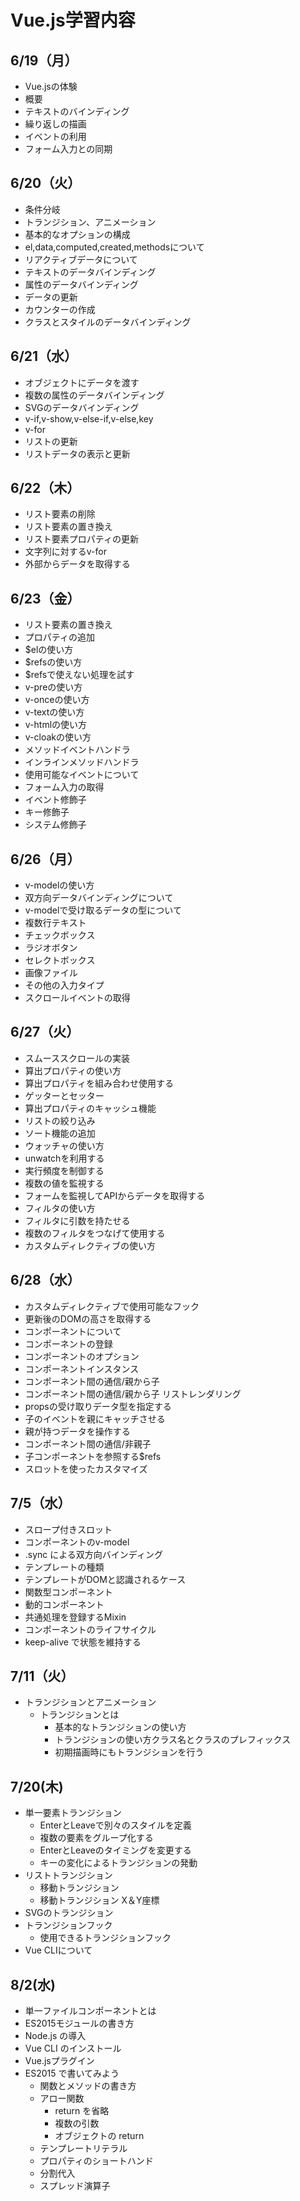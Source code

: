 # Vue.js学習内容
## 6/19（月）
- Vue.jsの体験
- 概要
- テキストのバインディング
- 繰り返しの描画
- イベントの利用
- フォーム入力との同期

## 6/20（火）
- 条件分岐
- トランジション、アニメーション
- 基本的なオプションの構成
- el,data,computed,created,methodsについて
- リアクティブデータについて
- テキストのデータバインディング
- 属性のデータバインディング
- データの更新
- カウンターの作成
- クラスとスタイルのデータバインディング

## 6/21（水）
- オブジェクトにデータを渡す
- 複数の属性のデータバインディング
- SVGのデータバインディング
- v-if,v-show,v-else-if,v-else,key
- v-for
- リストの更新
- リストデータの表示と更新

## 6/22（木）
- リスト要素の削除
- リスト要素の置き換え
- リスト要素プロパティの更新
- 文字列に対するv-for
- 外部からデータを取得する

## 6/23（金）
- リスト要素の置き換え
- プロパティの追加
- $elの使い方
- $refsの使い方
- $refsで使えない処理を試す
- v-preの使い方
- v-onceの使い方
- v-textの使い方
- v-htmlの使い方
- v-cloakの使い方
- メソッドイベントハンドラ
- インラインメソッドハンドラ
- 使用可能なイベントについて
- フォーム入力の取得
- イベント修飾子
- キー修飾子
- システム修飾子

## 6/26（月）
- v-modelの使い方
- 双方向データバインディングについて
- v-modelで受け取るデータの型について
- 複数行テキスト
- チェックボックス
- ラジオボタン
- セレクトボックス
- 画像ファイル
- その他の入力タイプ
- スクロールイベントの取得

## 6/27（火）
- スムーススクロールの実装
- 算出プロパティの使い方
- 算出プロパティを組み合わせ使用する
- ゲッターとセッター
- 算出プロパティのキャッシュ機能
- リストの絞り込み
- ソート機能の追加
- ウォッチャの使い方
- unwatchを利用する
- 実行頻度を制御する
- 複数の値を監視する
- フォームを監視してAPIからデータを取得する
- フィルタの使い方
- フィルタに引数を持たせる
- 複数のフィルタをつなげて使用する
- カスタムディレクティブの使い方

## 6/28（水）
- カスタムディレクティブで使用可能なフック
- 更新後のDOMの高さを取得する
- コンポーネントについて
- コンポーネントの登録
- コンポーネントのオプション
- コンポーネントインスタンス
- コンポーネント間の通信/親から子
- コンポーネント間の通信/親から子 リストレンダリング
- propsの受け取りデータ型を指定する
- 子のイベントを親にキャッチさせる
- 親が持つデータを操作する
- コンポーネント間の通信/非親子
- 子コンポーネントを参照する$refs
- スロットを使ったカスタマイズ

## 7/5（水）
- スロープ付きスロット
- コンポーネントのv-model
- .sync による双方向バインディング
- テンプレートの種類
- テンプレートがDOMと認識されるケース
- 関数型コンポーネント
- 動的コンポーネント
- 共通処理を登録するMixin
- コンポーネントのライフサイクル
- keep-alive で状態を維持する

## 7/11（火）
- トランジションとアニメーション
   - トランジションとは
     - 基本的なトランジションの使い方
     - トランジションの使い方クラス名とクラスのプレフィックス
     - 初期描画時にもトランジションを行う

## 7/20(木)
- 単一要素トランジション
  - EnterとLeaveで別々のスタイルを定義
  - 複数の要素をグループ化する
  - EnterとLeaveのタイミングを変更する
  - キーの変化によるトランジションの発動
- リストトランジション
  - 移動トランジション
  - 移動トランジション X＆Y座標
- SVGのトランジション
- トランジションフック
  - 使用できるトランジションフック
- Vue CLIについて

## 8/2(水)
- 単一ファイルコンポーネントとは
- ES2015モジュールの書き方
- Node.js の導入
- Vue CLI のインストール
- Vue.jsプラグイン
- ES2015 で書いてみよう
  - 関数とメソッドの書き方
  - アロー関数
    - return を省略
    - 複数の引数
    - オブジェクトの return
  - テンプレートリテラル
  - プロパティのショートハンド
  - 分割代入
  - スプレッド演算子
